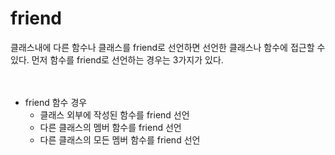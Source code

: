 friend
===========
클래스내에 다른 함수나 클래스를 friend로 선언하면 선언한 클래스나 함수에 접근할 수 있다.
먼저 함수를 friend로 선언하는 경우는 3가지가 있다.  
<br><br>
  * friend 함수 경우
    * 클래스 외부에 작성된 함수를 friend 선언
    * 다른 클래스의 멤버 함수를 friend 선언
    * 다른 클래스의 모든 멤버 함수를 friend 선언

